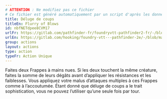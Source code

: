 ```yaml
---
# ATTENTION : Ne modifiez pas ce fichier
# Ce fichier est généré automatiquement par un script d'après les données du module Foundry VTT officiel et de sa traduction
title: Déluge de coups
titleEn: Flurry of Blows
id: nbfNETdpee8CVM17
urlFr: https://gitlab.com/pathfinder-fr/foundryvtt-pathfinder2-fr/-/blob/master/data/actions/nbfNETdpee8CVM17.htm
urlEn: https://gitlab.com/hooking/foundry-vtt---pathfinder-2e/-/blob/master/packs/data/actions.db/flurry-of-blows.json
group: actions
layout: actions
type: action
typeFr: Action Unique
---
```

Faites deux Frappes à mains nues. Si les deux touchent la même créature, faites la somme de leurs dégâts avant d’appliquer les résistances et les faiblesses. Vous appliquez votre malus d’attaques multiples à ces Frappes comme à l’accoutumée. Étant donné que déluge de coups a le trait sophistication, vous ne pouvez l’utiliser qu’une seule fois par tour.

